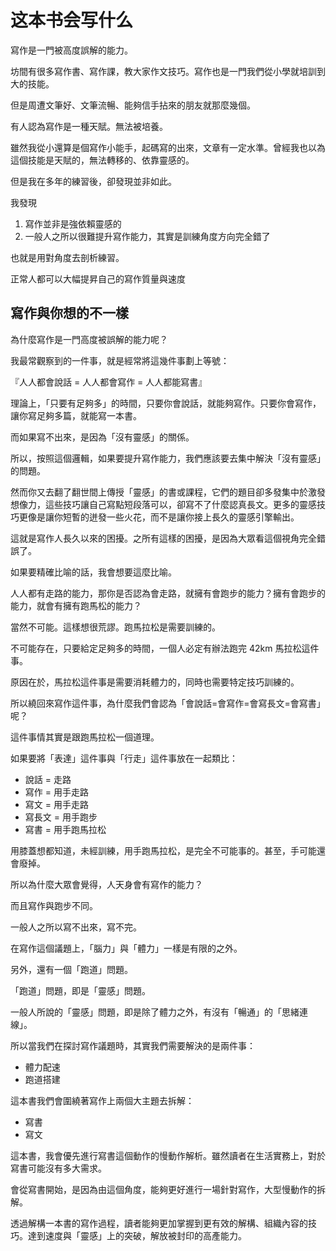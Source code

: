 # 这本书会写什么

寫作是一門被高度誤解的能力。

坊間有很多寫作書、寫作課，教大家作文技巧。寫作也是一門我們從小學就培訓到大的技能。

但是周遭文筆好、文筆流暢、能夠信手拈來的朋友就那麼幾個。

有人認為寫作是一種天賦。無法被培養。

雖然我從小還算是個寫作小能手，起碼寫的出來，文章有一定水準。曾經我也以為這個技能是天賦的，無法轉移的、依靠靈感的。

但是我在多年的練習後，卻發現並非如此。

我發現

1. 寫作並非是強依賴靈感的
2. 一般人之所以很難提升寫作能力，其實是訓練角度方向完全錯了

也就是用對角度去剖析練習。

正常人都可以大幅提昇自己的寫作質量與速度

## 寫作與你想的不一樣

為什麼寫作是一門高度被誤解的能力呢？

我最常觀察到的一件事，就是經常將這幾件事劃上等號：

『人人都會說話 = 人人都會寫作 = 人人都能寫書』

理論上，「只要有足夠多」的時間，只要你會說話，就能夠寫作。只要你會寫作，讓你寫足夠多篇，就能寫一本書。

而如果寫不出來，是因為「沒有靈感」的關係。

所以，按照這個邏輯，如果要提升寫作能力，我們應該要去集中解決「沒有靈感」的問題。

然而你又去翻了翻世間上傳授「靈感」的書或課程，它們的題目卻多發集中於激發想像力，這些技巧讓自己寫點短段落可以，卻寫不了什麼認真長文。更多的靈感技巧更像是讓你短暫的迸發一些火花，而不是讓你接上長久的靈感引擎輸出。

這就是寫作人長久以來的困擾。之所有這樣的困擾，是因為大眾看這個視角完全錯誤了。

如果要精確比喻的話，我會想要這麼比喻。

人人都有走路的能力，那你是否認為會走路，就擁有會跑步的能力？擁有會跑步的能力，就會有擁有跑馬松的能力？

當然不可能。這樣想很荒謬。跑馬拉松是需要訓練的。

不可能存在，只要給定足夠多的時間，一個人必定有辦法跑完 42km 馬拉松這件事。

原因在於，馬拉松這件事是需要消耗體力的，同時也需要特定技巧訓練的。

所以繞回來寫作這件事，為什麼我們會認為「會說話=會寫作=會寫長文=會寫書」呢？

這件事情其實是跟跑馬拉松一個道理。

如果要將「表達」這件事與「行走」這件事放在一起類比：

* 說話 = 走路
* 寫作 = 用手走路
* 寫文 = 用手走路
* 寫長文 = 用手跑步
* 寫書 = 用手跑馬拉松

用膝蓋想都知道，未經訓練，用手跑馬拉松，是完全不可能事的。甚至，手可能還會廢掉。

所以為什麼大眾會覺得，人天身會有寫作的能力？

而且寫作與跑步不同。

一般人之所以寫不出來，寫不完。

在寫作這個議題上，「腦力」與「體力」一樣是有限的之外。

另外，還有一個「跑道」問題。

「跑道」問題，即是「靈感」問題。

一般人所說的「靈感」問題，即是除了體力之外，有沒有「暢通」的「思緒連線」。

所以當我們在探討寫作議題時，其實我們需要解決的是兩件事：

* 體力配速
* 跑道搭建

這本書我們會圍繞著寫作上兩個大主題去拆解：

* 寫書
* 寫文

這本書，我會優先進行寫書這個動作的慢動作解析。雖然讀者在生活實務上，對於寫書可能沒有多大需求。

會從寫書開始，是因為由這個角度，能夠更好進行一場針對寫作，大型慢動作的拆解。

透過解構一本書的寫作過程，讀者能夠更加掌握到更有效的解構、組織內容的技巧。達到速度與「靈感」上的突破，解放被封印的高產能力。
